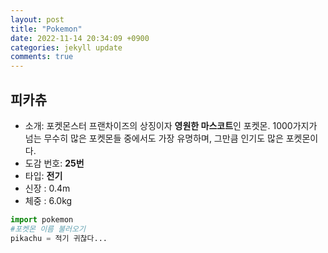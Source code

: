 ```yaml
---
layout: post
title: "Pokemon"
date: 2022-11-14 20:34:09 +0900
categories: jekyll update
comments: true
---
```


## 피카츄
- 소개: 포켓몬스터 프랜차이즈의 상징이자 **영원한 마스코트**인 포켓몬. 1000가지가 넘는 무수히 많은 포켓몬들 중에서도 가장 유명하며, 그만큼 인기도 많은 포켓몬이다.
- 도감 번호: **25번**
- 타입: **전기**
- 신장 : 0.4m
- 체중 : 6.0kg

```python
import pokemon
#포켓몬 이름 불러오기
pikachu = 적기 귀찮다...

```